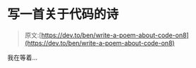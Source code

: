 # 写一首关于代码的诗

> 原文:[https://dev.to/ben/write-a-poem-about-code-on8](https://dev.to/ben/write-a-poem-about-code-on8)

我在等着...